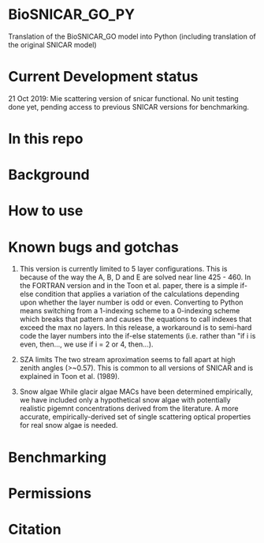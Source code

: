 # BioSNICAR_GO_PY

Translation of the BioSNICAR_GO model into Python (including translation of the original SNICAR model)

# Current Development status

21 Oct 2019: Mie scattering version of snicar functional. No unit testing done yet, pending access to previous SNICAR versions for benchmarking.

# In this repo

# Background

# How to use

# Known bugs and gotchas

1) This version is currently limited to 5 layer configurations. This is because of the way the A, B, D and E are solved near line 425 - 460. In the FORTRAN version and in the Toon et al. paper, there is a simple if-else condition that
applies a variation of the calculations depending upon whether the layer number is odd or even. Converting to Python means switching from a 1-indexing scheme to a 0-indexing scheme which breaks that pattern and causes the equations to call indexes that exceed the max no layers. In this release, a workaround is to semi-hard code the layer numbers into the if-else statements (i.e. rather than "if i is even, then..., we use if i = 2 or 4, then...).

2) SZA limits
The two stream aproximation seems to fall apart at high zenith angles (>~0.57). This is common to all versions of SNICAR and is explained in Toon et al. (1989).

3) Snow algae
While glacir algae MACs have been determined empirically, we have included only a hypothetical snow algae with potentially
realistic pigemnt concentrations derived from the literature. 
A more accurate, empirically-derived set of single scattering
optical properties for real snow algae is needed.


# Benchmarking

# Permissions

# Citation
